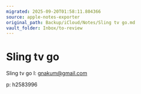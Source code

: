 ```yaml
---
migrated: 2025-09-20T01:58:11.804366
source: apple-notes-exporter
original_path: Backup/iCloud/Notes/Sling tv go.md
vault_folder: Inbox/to-review
---
```

# Sling tv go

Sling tv go
I:
gnakum@gmail.com

p:
h2583996
